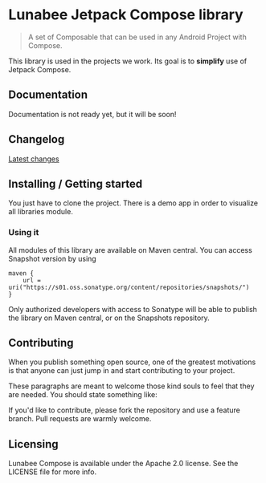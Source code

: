 # Lunabee Jetpack Compose library

> A set of Composable that can be used in any Android Project with Compose.

This library is used in the projects we work. Its goal is to **simplify** use of Jetpack Compose.

## Documentation

Documentation is not ready yet, but it will be soon!

## Changelog

[Latest changes](CHANGELOG.MD)

## Installing / Getting started

You just have to clone the project. There is a demo app in order to visualize all libraries module.

### Using it

All modules of this library are available on Maven central. You can access Snapshot version by using

```
maven {
    url = uri("https://s01.oss.sonatype.org/content/repositories/snapshots/")
}
```

Only authorized developers with access to Sonatype will be able to publish the library on Maven central, or on the Snapshots repository.

## Contributing

When you publish something open source, one of the greatest motivations is that anyone can just jump in and start contributing to your project.

These paragraphs are meant to welcome those kind souls to feel that they are needed. You should state something like:

If you'd like to contribute, please fork the repository and use a feature branch. Pull requests are warmly welcome.

## Licensing

Lunabee Compose is available under the Apache 2.0 license. See the LICENSE file for more info.


